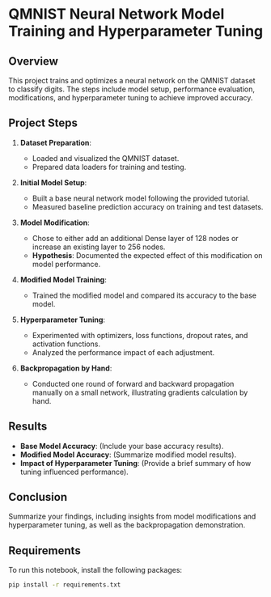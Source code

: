 
# QMNIST Neural Network Model Training and Hyperparameter Tuning

## Overview

This project trains and optimizes a neural network on the QMNIST dataset to classify digits. The steps include model setup, performance evaluation, modifications, and hyperparameter tuning to achieve improved accuracy.

## Project Steps

1. **Dataset Preparation**:
   - Loaded and visualized the QMNIST dataset.
   - Prepared data loaders for training and testing.

2. **Initial Model Setup**:
   - Built a base neural network model following the provided tutorial.
   - Measured baseline prediction accuracy on training and test datasets.

3. **Model Modification**:
   - Chose to either add an additional Dense layer of 128 nodes or increase an existing layer to 256 nodes.
   - **Hypothesis**: Documented the expected effect of this modification on model performance.

4. **Modified Model Training**:
   - Trained the modified model and compared its accuracy to the base model.

5. **Hyperparameter Tuning**:
   - Experimented with optimizers, loss functions, dropout rates, and activation functions.
   - Analyzed the performance impact of each adjustment.

6. **Backpropagation by Hand**:
   - Conducted one round of forward and backward propagation manually on a small network, illustrating gradients calculation by hand.

## Results

- **Base Model Accuracy**: (Include your base accuracy results).
- **Modified Model Accuracy**: (Summarize modified model results).
- **Impact of Hyperparameter Tuning**: (Provide a brief summary of how tuning influenced performance).

## Conclusion

Summarize your findings, including insights from model modifications and hyperparameter tuning, as well as the backpropagation demonstration.

## Requirements

To run this notebook, install the following packages:
```bash
pip install -r requirements.txt
